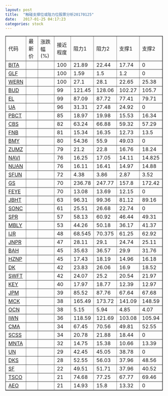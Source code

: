 ```yaml
---
layout: post
title:  "触碰支撑位或阻力位股票分析20170125"
date:   2017-01-25 04:17:23
categories: stock
---
```

<script type="text/javascript">
var stockList = []
stockList.push('gb_bita');
stockList.push('gb_glf');
stockList.push('gb_wern');
stockList.push('gb_bud');
stockList.push('gb_el');
stockList.push('gb_ua');
stockList.push('gb_pbct');
stockList.push('gb_cbs');
stockList.push('gb_fnb');
stockList.push('gb_bmy');
stockList.push('gb_zumz');
stockList.push('gb_navi');
stockList.push('gb_nuan');
stockList.push('gb_sfun');
stockList.push('gb_gs');
stockList.push('gb_feye');
stockList.push('gb_jbht');
stockList.push('gb_sonc');
stockList.push('gb_spr');
stockList.push('gb_mbly');
stockList.push('gb_ijr');
stockList.push('gb_jnpr');
stockList.push('gb_bah');
stockList.push('gb_hznp');
stockList.push('gb_dk');
stockList.push('gb_swft');
stockList.push('gb_key');
stockList.push('gb_jpm');
stockList.push('gb_mck');
stockList.push('gb_ocn');
stockList.push('gb_iwn');
stockList.push('gb_cma');
stockList.push('gb_scss');
stockList.push('gb_mnta');
stockList.push('gb_un');
stockList.push('gb_dks');
stockList.push('gb_sf');
stockList.push('gb_tsco');
stockList.push('gb_aeo');
</script>
<table border="1">
 <tr>
 <td>代码</td>
 <td>最新价</td>
 <td>涨跌幅(%)</td>
 <td>接近程度</td>
 <td>阻力1</td>
 <td>阻力2</td>
 <td>支撑1</td>
 <td>支撑2</td>
</tr>
  <tr id="bita" class="red">
  <td><a href="http://stock.finance.sina.com.cn/usstock/quotes/BITA.html" target="_blank">BITA</a></td><td></td><td></td><td>100</td><td>21.89</td><td>22.44</td><td>17.74</td><td>0</td></tr>
  <tr id="glf" class="red">
  <td><a href="http://stock.finance.sina.com.cn/usstock/quotes/GLF.html" target="_blank">GLF</a></td><td></td><td></td><td>100</td><td>1.59</td><td>1.5</td><td>1.2</td><td>0</td></tr>
  <tr id="wern" class="red">
  <td><a href="http://stock.finance.sina.com.cn/usstock/quotes/WERN.html" target="_blank">WERN</a></td><td></td><td></td><td>100</td><td>27.1</td><td>28.1</td><td>22.65</td><td>25.38</td></tr>
  <tr id="bud" class="green">
  <td><a href="http://stock.finance.sina.com.cn/usstock/quotes/BUD.html" target="_blank">BUD</a></td><td></td><td></td><td>99</td><td>121.45</td><td>128.06</td><td>102.27</td><td>105.7</td></tr>
  <tr id="el" class="green">
  <td><a href="http://stock.finance.sina.com.cn/usstock/quotes/EL.html" target="_blank">EL</a></td><td></td><td></td><td>99</td><td>87.09</td><td>87.72</td><td>77.41</td><td>79.71</td></tr>
  <tr id="ua" class="green">
  <td><a href="http://stock.finance.sina.com.cn/usstock/quotes/UA.html" target="_blank">UA</a></td><td></td><td></td><td>96</td><td>31.31</td><td>27.48</td><td>24.92</td><td>0</td></tr>
  <tr id="pbct" class="red">
  <td><a href="http://stock.finance.sina.com.cn/usstock/quotes/PBCT.html" target="_blank">PBCT</a></td><td></td><td></td><td>85</td><td>18.97</td><td>19.98</td><td>15.53</td><td>16.34</td></tr>
  <tr id="cbs" class="red">
  <td><a href="http://stock.finance.sina.com.cn/usstock/quotes/CBS.html" target="_blank">CBS</a></td><td></td><td></td><td>82</td><td>63.24</td><td>66.88</td><td>59.32</td><td>57.29</td></tr>
  <tr id="fnb" class="red">
  <td><a href="http://stock.finance.sina.com.cn/usstock/quotes/FNB.html" target="_blank">FNB</a></td><td></td><td></td><td>81</td><td>15.34</td><td>16.35</td><td>12.73</td><td>13.5</td></tr>
  <tr id="bmy" class="green">
  <td><a href="http://stock.finance.sina.com.cn/usstock/quotes/BMY.html" target="_blank">BMY</a></td><td></td><td></td><td>80</td><td>54.36</td><td>55.9</td><td>49.03</td><td>0</td></tr>
  <tr id="zumz" class="green">
  <td><a href="http://stock.finance.sina.com.cn/usstock/quotes/ZUMZ.html" target="_blank">ZUMZ</a></td><td></td><td></td><td>79</td><td>21.2</td><td>22.8</td><td>16.76</td><td>18.24</td></tr>
  <tr id="navi" class="red">
  <td><a href="http://stock.finance.sina.com.cn/usstock/quotes/NAVI.html" target="_blank">NAVI</a></td><td></td><td></td><td>76</td><td>16.25</td><td>17.05</td><td>14.11</td><td>14.825</td></tr>
  <tr id="nuan" class="red">
  <td><a href="http://stock.finance.sina.com.cn/usstock/quotes/NUAN.html" target="_blank">NUAN</a></td><td></td><td></td><td>76</td><td>16.11</td><td>16.41</td><td>14.97</td><td>14.88</td></tr>
  <tr id="sfun" class="green">
  <td><a href="http://stock.finance.sina.com.cn/usstock/quotes/SFUN.html" target="_blank">SFUN</a></td><td></td><td></td><td>72</td><td>4.38</td><td>3.86</td><td>2.87</td><td>3.52</td></tr>
  <tr id="gs" class="red">
  <td><a href="http://stock.finance.sina.com.cn/usstock/quotes/GS.html" target="_blank">GS</a></td><td></td><td></td><td>70</td><td>236.78</td><td>247.77</td><td>157.8</td><td>172.42</td></tr>
  <tr id="feye" class="red">
  <td><a href="http://stock.finance.sina.com.cn/usstock/quotes/FEYE.html" target="_blank">FEYE</a></td><td></td><td></td><td>70</td><td>13.08</td><td>13.69</td><td>12.15</td><td>0</td></tr>
  <tr id="jbht" class="green">
  <td><a href="http://stock.finance.sina.com.cn/usstock/quotes/JBHT.html" target="_blank">JBHT</a></td><td></td><td></td><td>63</td><td>96.31</td><td>99.36</td><td>81.12</td><td>89.16</td></tr>
  <tr id="sonc" class="green">
  <td><a href="http://stock.finance.sina.com.cn/usstock/quotes/SONC.html" target="_blank">SONC</a></td><td></td><td></td><td>61</td><td>25.51</td><td>26.68</td><td>22.74</td><td>0</td></tr>
  <tr id="spr" class="red">
  <td><a href="http://stock.finance.sina.com.cn/usstock/quotes/SPR.html" target="_blank">SPR</a></td><td></td><td></td><td>57</td><td>58.13</td><td>60.92</td><td>46.44</td><td>49.31</td></tr>
  <tr id="mbly" class="red">
  <td><a href="http://stock.finance.sina.com.cn/usstock/quotes/MBLY.html" target="_blank">MBLY</a></td><td></td><td></td><td>53</td><td>44.26</td><td>50.18</td><td>36.17</td><td>41.37</td></tr>
  <tr id="ijr" class="green">
  <td><a href="http://stock.finance.sina.com.cn/usstock/quotes/IJR.html" target="_blank">IJR</a></td><td></td><td></td><td>48</td><td>68.545</td><td>70.375</td><td>61.25</td><td>62.92</td></tr>
  <tr id="jnpr" class="red">
  <td><a href="http://stock.finance.sina.com.cn/usstock/quotes/JNPR.html" target="_blank">JNPR</a></td><td></td><td></td><td>47</td><td>28.11</td><td>29.1</td><td>24.74</td><td>25.11</td></tr>
  <tr id="bah" class="green">
  <td><a href="http://stock.finance.sina.com.cn/usstock/quotes/BAH.html" target="_blank">BAH</a></td><td></td><td></td><td>45</td><td>35.63</td><td>36.57</td><td>29.9</td><td>31.76</td></tr>
  <tr id="hznp" class="green">
  <td><a href="http://stock.finance.sina.com.cn/usstock/quotes/HZNP.html" target="_blank">HZNP</a></td><td></td><td></td><td>45</td><td>17.43</td><td>18.19</td><td>14.96</td><td>16.18</td></tr>
  <tr id="dk" class="red">
  <td><a href="http://stock.finance.sina.com.cn/usstock/quotes/DK.html" target="_blank">DK</a></td><td></td><td></td><td>42</td><td>23.83</td><td>26.06</td><td>16.9</td><td>18.52</td></tr>
  <tr id="swft" class="red">
  <td><a href="http://stock.finance.sina.com.cn/usstock/quotes/SWFT.html" target="_blank">SWFT</a></td><td></td><td></td><td>42</td><td>24.07</td><td>25.2</td><td>20.54</td><td>21.97</td></tr>
  <tr id="key" class="green">
  <td><a href="http://stock.finance.sina.com.cn/usstock/quotes/KEY.html" target="_blank">KEY</a></td><td></td><td></td><td>40</td><td>17.97</td><td>18.77</td><td>12.39</td><td>12.97</td></tr>
  <tr id="jpm" class="red">
  <td><a href="http://stock.finance.sina.com.cn/usstock/quotes/JPM.html" target="_blank">JPM</a></td><td></td><td></td><td>39</td><td>85.52</td><td>87.76</td><td>67.64</td><td>67.68</td></tr>
  <tr id="mck" class="green">
  <td><a href="http://stock.finance.sina.com.cn/usstock/quotes/MCK.html" target="_blank">MCK</a></td><td></td><td></td><td>38</td><td>165.49</td><td>173.72</td><td>141.09</td><td>148.59</td></tr>
  <tr id="ocn" class="green">
  <td><a href="http://stock.finance.sina.com.cn/usstock/quotes/OCN.html" target="_blank">OCN</a></td><td></td><td></td><td>38</td><td>5.15</td><td>5.94</td><td>4.85</td><td>4.07</td></tr>
  <tr id="iwn" class="green">
  <td><a href="http://stock.finance.sina.com.cn/usstock/quotes/IWN.html" target="_blank">IWN</a></td><td></td><td></td><td>36</td><td>118.59</td><td>121.69</td><td>103.08</td><td>105.94</td></tr>
  <tr id="cma" class="green">
  <td><a href="http://stock.finance.sina.com.cn/usstock/quotes/CMA.html" target="_blank">CMA</a></td><td></td><td></td><td>34</td><td>67.45</td><td>70.56</td><td>49.81</td><td>52.55</td></tr>
  <tr id="scss" class="red">
  <td><a href="http://stock.finance.sina.com.cn/usstock/quotes/SCSS.html" target="_blank">SCSS</a></td><td></td><td></td><td>34</td><td>20.78</td><td>21.88</td><td>18.44</td><td>0</td></tr>
  <tr id="mnta" class="red">
  <td><a href="http://stock.finance.sina.com.cn/usstock/quotes/MNTA.html" target="_blank">MNTA</a></td><td></td><td></td><td>32</td><td>14.75</td><td>15.38</td><td>10.66</td><td>13.39</td></tr>
  <tr id="un" class="red">
  <td><a href="http://stock.finance.sina.com.cn/usstock/quotes/UN.html" target="_blank">UN</a></td><td></td><td></td><td>29</td><td>42.45</td><td>45.05</td><td>38.78</td><td>0</td></tr>
  <tr id="dks" class="red">
  <td><a href="http://stock.finance.sina.com.cn/usstock/quotes/DKS.html" target="_blank">DKS</a></td><td></td><td></td><td>28</td><td>52.55</td><td>56.03</td><td>37.96</td><td>48.56</td></tr>
  <tr id="sf" class="red">
  <td><a href="http://stock.finance.sina.com.cn/usstock/quotes/SF.html" target="_blank">SF</a></td><td></td><td></td><td>22</td><td>49.51</td><td>51.71</td><td>37.96</td><td>40.52</td></tr>
  <tr id="tsco" class="green">
  <td><a href="http://stock.finance.sina.com.cn/usstock/quotes/TSCO.html" target="_blank">TSCO</a></td><td></td><td></td><td>21</td><td>74.68</td><td>77.25</td><td>67.77</td><td>69.46</td></tr>
  <tr id="aeo" class="green">
  <td><a href="http://stock.finance.sina.com.cn/usstock/quotes/AEO.html" target="_blank">AEO</a></td><td></td><td></td><td>21</td><td>14.93</td><td>15.8</td><td>13.32</td><td>0</td></tr>
</table>
